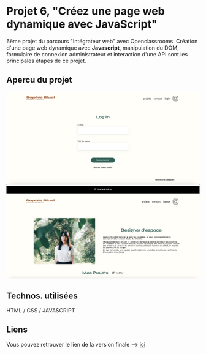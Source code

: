 <h1>Projet 6, "Créez une page web dynamique avec JavaScript"</h1>

6ème projet du parcours "Intégrateur web" avec Openclassrooms. Création d'une page web dynamique avec <b>Javascript</b>, manipulation du DOM, formulaire de connexion administrateur et interaction d'une API sont les principales étapes de ce projet. 

<h2>Apercu du projet</h2>

<img src="./frontEnd/assets/screens/p6_github.png">
<img src="./frontEnd/assets/screens/p6_github_2.png">

<h2>Technos. utilisées</h2>

HTML / CSS / JAVASCRIPT

<h2>Liens</h2>

Vous pouvez retrouver le lien de la version finale --> <a href="#"> ici</a>